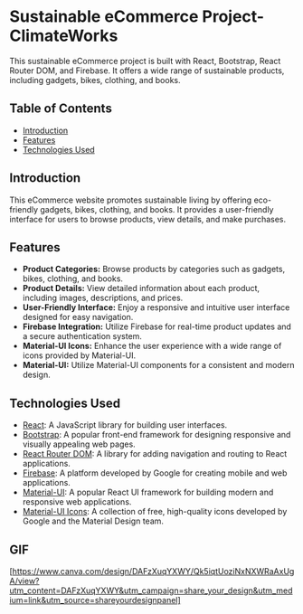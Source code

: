# Sustainable eCommerce Project- ClimateWorks

This sustainable eCommerce project is built with React, Bootstrap, React Router DOM, and Firebase. It offers a wide range of sustainable products, including gadgets, bikes, clothing, and books.

## Table of Contents

- [Introduction](#introduction)
- [Features](#features)
- [Technologies Used](#technologies-used)


## Introduction

This eCommerce website promotes sustainable living by offering eco-friendly gadgets, bikes, clothing, and books. It provides a user-friendly interface for users to browse products, view details, and make purchases.

## Features

- **Product Categories:** Browse products by categories such as gadgets, bikes, clothing, and books.
- **Product Details:** View detailed information about each product, including images, descriptions, and prices.
- **User-Friendly Interface:** Enjoy a responsive and intuitive user interface designed for easy navigation.
- **Firebase Integration:** Utilize Firebase for real-time product updates and a secure authentication system.
- **Material-UI Icons:** Enhance the user experience with a wide range of icons provided by Material-UI.
- **Material-UI:** Utilize Material-UI components for a consistent and modern design.

## Technologies Used

- [React](https://reactjs.org/): A JavaScript library for building user interfaces.
- [Bootstrap](https://getbootstrap.com/): A popular front-end framework for designing responsive and visually appealing web pages.
- [React Router DOM](https://reactrouter.com/): A library for adding navigation and routing to React applications.
- [Firebase](https://firebase.google.com/): A platform developed by Google for creating mobile and web applications.
- [Material-UI](https://material-ui.com/): A popular React UI framework for building modern and responsive web applications.
- [Material-UI Icons](https://material.io/resources/icons/): A collection of free, high-quality icons developed by Google and the Material Design team.

## GIF
[https://www.canva.com/design/DAFzXuqYXWY/Qk5iqtUoziNxNXWRaAxUgA/view?utm_content=DAFzXuqYXWY&utm_campaign=share_your_design&utm_medium=link&utm_source=shareyourdesignpanel]



